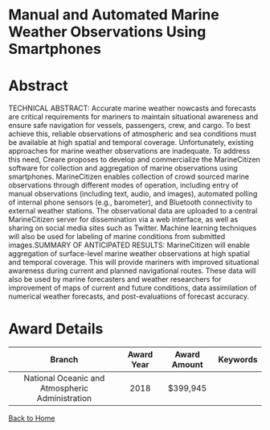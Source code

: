 
Manual and Automated Marine Weather Observations Using Smartphones
==================================================================

# Abstract


TECHNICAL ABSTRACT: Accurate marine weather nowcasts and forecasts are critical requirements for mariners to maintain situational awareness and ensure safe navigation for vessels, passengers, crew, and cargo. To best achieve this, reliable observations of atmospheric and sea conditions must be available at high spatial and temporal coverage. Unfortunately, existing approaches for marine weather observations are inadequate. To address this need, Creare proposes to develop and commercialize the MarineCitizen software for collection and aggregation of marine observations using smartphones. MarineCitizen enables collection of crowd sourced marine observations through different modes of operation, including entry of manual observations (including text, audio, and images), automated polling of internal phone sensors (e.g., barometer), and Bluetooth connectivity to external weather stations. The observational data are uploaded to a central MarineCitizen server for dissemination via a web interface, as well as sharing on social media sites such as Twitter. Machine learning techniques will also be used for labeling of marine conditions from submitted images.SUMMARY OF ANTICIPATED RESULTS: MarineCitizen will enable aggregation of surface-level marine weather observations at high spatial and temporal coverage. This will provide mariners with improved situational awareness during current and planned navigational routes. These data will also be used by marine forecasters and weather researchers for improvement of maps of current and future conditions, data assimilation of numerical weather forecasts, and post-evaluations of forecast accuracy.  

# Award Details

|Branch|Award Year|Award Amount|Keywords|
| :---: | :---: | :---: | :---: |
|National Oceanic and Atmospheric Administration|2018|$399,945||
  
  


[Back to Home](https://github.com/chrischow/dod_sbir_awards#299)